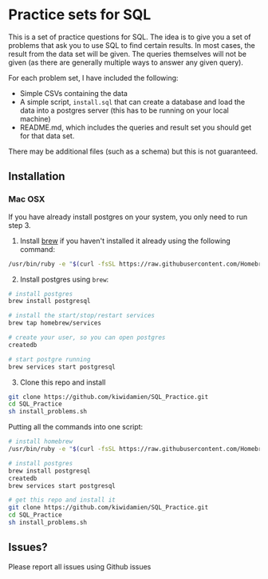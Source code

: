 # Practice sets for SQL

This is a set of practice questions for SQL. The idea is to give you a set of problems that ask you to use 
SQL to find certain results. In most cases, the result from the data set will be given. The queries themselves
will not be given (as there are generally multiple ways to answer any given query).

For each problem set, I have included the following:

* Simple CSVs containing the data 
* A simple script, `install.sql` that can create a database and load the data into a postgres server (this has to be running on your local machine)
* README.md, which includes the queries and result set you should get for that data set.

There may be additional files (such as a schema) but this is not guaranteed.

## Installation

### Mac OSX

If you have already install postgres on your system, you only need to run step 3.
 
1. Install [brew](https://brew.sh/) if you haven't installed it already using the following command:
```bash
/usr/bin/ruby -e "$(curl -fsSL https://raw.githubusercontent.com/Homebrew/install/master/install)"
```

2. Install postgres using `brew`:
```bash
# install postgres
brew install postgresql

# install the start/stop/restart services
brew tap homebrew/services

# create your user, so you can open postgres
createdb 

# start postgre running
brew services start postgresql
```

3. Clone this repo and install
```bash
git clone https://github.com/kiwidamien/SQL_Practice.git
cd SQL_Practice
sh install_problems.sh
```

Putting all the commands into one script:
```bash
# install homebrew
/usr/bin/ruby -e "$(curl -fsSL https://raw.githubusercontent.com/Homebrew/install/master/install)"

# install postgres
brew install postgresql
createdb 
brew services start postgresql

# get this repo and install it
git clone https://github.com/kiwidamien/SQL_Practice.git
cd SQL_Practice
sh install_problems.sh
```

## Issues?

Please report all issues using Github issues
